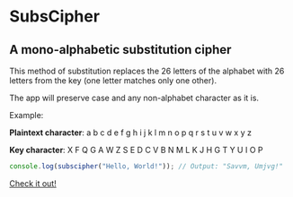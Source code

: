 # SubsCipher

## A mono-alphabetic substitution cipher

This method of substitution replaces the 26 letters of the alphabet with 26 letters from the key (one letter matches only one other).

The app will preserve case and any non-alphabet character as it is.

Example:

__Plaintext character__: a b c d e f g h i j k l m n o p q r s t u v w x y z

__Key character__: X F Q G A W Z S E D C V B N M L K J H G T Y U I O P

```js
console.log(subscipher("Hello, World!")); // Output: "Savvm, Umjvg!"
```

[Check it out!](https://tanerix07.github.io/subscipher/)